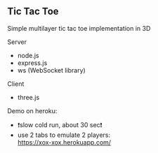 ## Tic Tac Toe

Simple multilayer tic tac toe implementation in 3D

Server 
 - node.js
 - express.js
 - ws (WebSocket library)
 
Client
 - three.js
 
 Demo on heroku:
 - ❗slow cold run, about 30 sec❗
 - use 2 tabs to emulate 2 players:  
 https://xox-xox.herokuapp.com/
